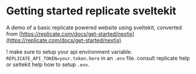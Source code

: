 # Getting started replicate sveltekit

A demo of a basic replicate powered website using sveltekit, converted from [https://replicate.com/docs/get-started/nextjs](https://replicate.com/docs/get-started/nextjs)

! make sure to setup your api environment variable. `REPLICATE_API_TOKEN=your.token.here` in an `.env` file. consult replicate help or seltekit help how to setup `.env`.
